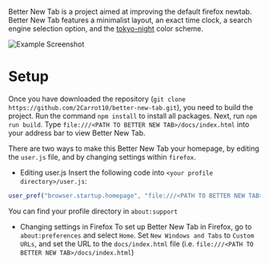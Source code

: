 Better New Tab is a project aimed at improving the default firefox newtab. Better New Tab features a minimalist layout, an exact time clock, a search engine selection option, and the [tokyo-night](https://github.com/tokyo-night/tokyo-night-vscode-theme) color scheme.

![Example Screenshot](screenshots/exampleSearch.png?raw=true)
# Setup
Once you have downloaded the repository (`git clone https://github.com/2Carrot10/better-new-tab.git`), you need to build the project.
Run the command `npm install` to install all packages. Next, run `npm run build`.
Type `file:///<PATH TO BETTER NEW TAB>/docs/index.html` into your address bar to view Better New Tab.

There are two ways to make this Better New Tab your homepage, by editing the `user.js` file, and by changing settings within `firefox`.
* Editing user.js
Insert the following code into `<your profile directory>/user.js`:
```js
user_pref("browser.startup.homepage", "file:///<PATH TO BETTER NEW TAB>/docs/index.html");
```
You can find your profile directory in `about:support`
* Changing settings in Firefox
To set up Better New Tab in Firefox, go to `about:preferences` and select `Home`. Set `New Windows and Tabs` 
to `Custom URLs`, and set the URL to the `docs/index.html` file (i.e. `file:///<PATH TO BETTER NEW TAB>/docs/index.html`)
